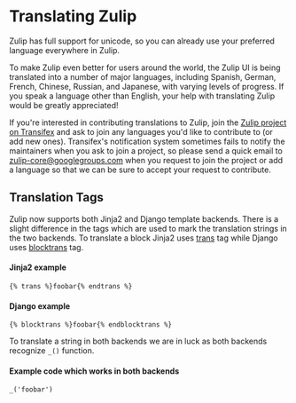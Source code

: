 # Translating Zulip

Zulip has full support for unicode, so you can already use your
preferred language everywhere in Zulip.

To make Zulip even better for users around the world, the Zulip UI is
being translated into a number of major languages, including Spanish,
German, French, Chinese, Russian, and Japanese, with varying levels of
progress.  If you speak a language other than English, your help with
translating Zulip would be greatly appreciated!

If you're interested in contributing translations to Zulip, join the
[Zulip project on Transifex](https://www.transifex.com/zulip/zulip/)
and ask to join any languages you'd like to contribute to (or add new
ones).  Transifex's notification system sometimes fails to notify the
maintainers when you ask to join a project, so please send a quick
email to zulip-core@googlegroups.com when you request to join the
project or add a language so that we can be sure to accept your
request to contribute.

## Translation Tags
Zulip now supports both Jinja2 and Django template backends. There is
a slight difference in the tags which are used to mark the translation
strings in the two backends. To translate a block Jinja2 uses
[trans](http://jinja.pocoo.org/docs/dev/templates/#i18n)
tag while Django uses [blocktrans](https://docs.djangoproject.com/en/1.8/topics/i18n/translation/#std:templatetag-blocktrans)
tag.

#### Jinja2 example
```
{% trans %}foobar{% endtrans %}
```

#### Django example
```
{% blocktrans %}foobar{% endblocktrans %}
```

To translate a string in both backends we are in luck as both backends
recognize `_()` function.

#### Example code which works in both backends
```
_('foobar')
```
